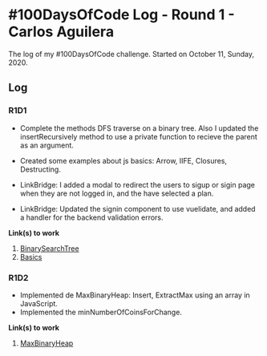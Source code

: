 # #100DaysOfCode Log - Round 1 - Carlos Aguilera

The log of my #100DaysOfCode challenge. Started on October 11, Sunday, 2020.

## Log

### R1D1 
- Complete the methods DFS traverse on a binary tree. Also I updated the insertRecursively method to use a private function to recieve the parent as an argument. 

- Created some examples about js basics: Arrow, IIFE, Closures, Destructing.

- LinkBridge: I added a modal to redirect the users to sigup or sigin page when they are not logged in, and the have selected a plan. 

- LinkBridge: Updated the signin component to use vuelidate, and added a handler for the backend validation errors.

**Link(s) to work** 
1. [BinarySearchTree](https://github.com/cfaguilera20/data-structures-algorithms/blob/master/javascript/ads/datastructures/BinarySearchTree.js)
2. [Basics](https://github.com/cfaguilera20/data-structures-algorithms/tree/master/javascript/cjs)

### R1D2
- Implemented de MaxBinaryHeap: Insert, ExtractMax using an array in JavaScript. 
- Implemented the minNumberOfCoinsForChange.

**Link(s) to work** 
1. [MaxBinaryHeap](https://github.com/cfaguilera20/data-structures-algorithms/blob/master/javascript/ads/datastructures/MaxBinaryHeap.js)
